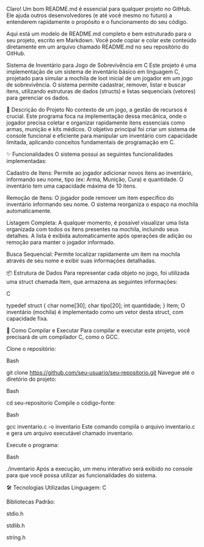 Claro! Um bom README.md é essencial para qualquer projeto no GitHub. Ele ajuda outros desenvolvedores (e até você mesmo no futuro) a entenderem rapidamente o propósito e o funcionamento do seu código.

Aqui está um modelo de README.md completo e bem estruturado para o seu projeto, escrito em Markdown. Você pode copiar e colar este conteúdo diretamente em um arquivo chamado README.md no seu repositório do GitHub.

Sistema de Inventário para Jogo de Sobrevivência em C
Este projeto é uma implementação de um sistema de inventário básico em linguagem C, projetado para simular a mochila de loot inicial de um jogador em um jogo de sobrevivência. O sistema permite cadastrar, remover, listar e buscar itens, utilizando estruturas de dados (structs) e listas sequenciais (vetores) para gerenciar os dados.

📜 Descrição do Projeto
No contexto de um jogo, a gestão de recursos é crucial. Este programa foca na implementação dessa mecânica, onde o jogador precisa coletar e organizar rapidamente itens essenciais como armas, munição e kits médicos. O objetivo principal foi criar um sistema de console funcional e eficiente para manipular um inventário com capacidade limitada, aplicando conceitos fundamentais de programação em C.

✨ Funcionalidades
O sistema possui as seguintes funcionalidades implementadas:

Cadastro de Itens: Permite ao jogador adicionar novos itens ao inventário, informando seu nome, tipo (ex: Arma, Munição, Cura) e quantidade. O inventário tem uma capacidade máxima de 10 itens.

Remoção de Itens: O jogador pode remover um item específico do inventário informando seu nome. O sistema reorganiza o espaço na mochila automaticamente.

Listagem Completa: A qualquer momento, é possível visualizar uma lista organizada com todos os itens presentes na mochila, incluindo seus detalhes. A lista é exibida automaticamente após operações de adição ou remoção para manter o jogador informado.

Busca Sequencial: Permite localizar rapidamente um item na mochila através de seu nome e exibir suas informações detalhadas.

📦 Estrutura de Dados
Para representar cada objeto no jogo, foi utilizada uma struct chamada Item, que armazena as seguintes informações:

C

typedef struct {
    char nome[30];
    char tipo[20];
    int quantidade;
} Item;
O inventário (mochila) é implementado como um vetor desta struct, com capacidade fixa.

🚀 Como Compilar e Executar
Para compilar e executar este projeto, você precisará de um compilador C, como o GCC.

Clone o repositório:

Bash

git clone https://github.com/seu-usuario/seu-repositorio.git
Navegue até o diretório do projeto:

Bash

cd seu-repositorio
Compile o código-fonte:

Bash

gcc inventario.c -o inventario
Este comando compila o arquivo inventario.c e gera um arquivo executável chamado inventario.

Execute o programa:

Bash

./inventario
Após a execução, um menu interativo será exibido no console para que você possa utilizar as funcionalidades do sistema.

🛠️ Tecnologias Utilizadas
Linguagem: C

Bibliotecas Padrão:

stdio.h

stdlib.h

string.h
